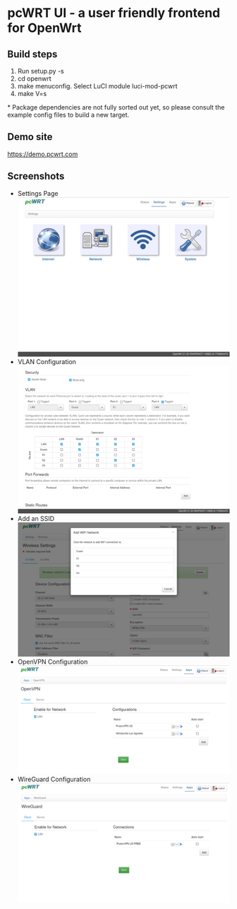 # pcWRT UI - a user friendly frontend for OpenWrt
## Build steps
1. Run setup.py -s
2. cd openwrt
3. make menuconfig. Select LuCI module luci-mod-pcwrt
4. make V=s

\* Package dependencies are not fully sorted out yet, so please consult the example config files to build a new target.

## Demo site
https://demo.pcwrt.com

## Screenshots
* Settings Page
![Settings](screenshots/Settings.png?raw=true "Router Settings")
* VLAN Configuration
![VLAN](screenshots/VLAN.png?raw=true "VLAN Configuration")
* Add an SSID
![Wireless Settings](screenshots/Wireless.png?raw=true "Wireless Configuration")
* OpenVPN Configuration
![OpenVPN](screenshots/OpenVPN.png?raw=true "OpenVPN Configuration")
* WireGuard Configuration
![WireGuardVPN](screenshots/WireGuardVPN.png?raw=true "WireGuard VPN Configuration")
